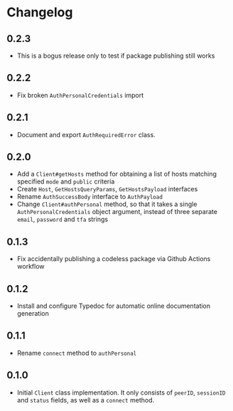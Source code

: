 # Changelog

## 0.2.3

- This is a bogus release only to test if package publishing still works

## 0.2.2

- Fix broken `AuthPersonalCredentials` import

## 0.2.1

- Document and export `AuthRequiredError` class.

## 0.2.0

- Add a `Client#getHosts` method for obtaining a list of hosts matching specified `mode` and `public` criteria
- Create `Host`, `GetHostsQueryParams`, `GetHostsPayload` interfaces
- Rename `AuthSuccessBody` interface to `AuthPayload`
- Change `Client#authPersonal` method, so that it takes a single `AuthPersonalCredentials` object argument, instead of three separate `email`, `password` and `tfa` strings

## 0.1.3

- Fix accidentally publishing a codeless package via Github Actions workflow

## 0.1.2

- Install and configure Typedoc for automatic online documentation generation

## 0.1.1

- Rename `connect` method to `authPersonal`

## 0.1.0

- Initial `Client` class implementation. It only consists of `peerID`, `sessionID` and `status` fields, as well as a `connect` method.

